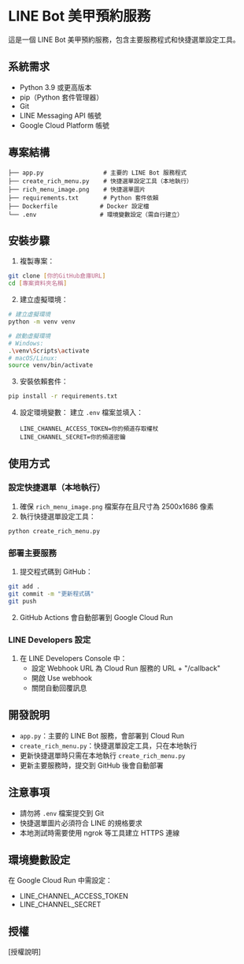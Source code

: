 # LINE Bot 美甲預約服務

這是一個 LINE Bot 美甲預約服務，包含主要服務程式和快捷選單設定工具。

## 系統需求

- Python 3.9 或更高版本
- pip（Python 套件管理器）
- Git
- LINE Messaging API 帳號
- Google Cloud Platform 帳號

## 專案結構

```
├── app.py                 # 主要的 LINE Bot 服務程式
├── create_rich_menu.py    # 快捷選單設定工具（本地執行）
├── rich_menu_image.png    # 快捷選單圖片
├── requirements.txt       # Python 套件依賴
├── Dockerfile            # Docker 設定檔
└── .env                  # 環境變數設定（需自行建立）
```

## 安裝步驟

1. 複製專案：
```bash
git clone [你的GitHub倉庫URL]
cd [專案資料夾名稱]
```

2. 建立虛擬環境：
```bash
# 建立虛擬環境
python -m venv venv

# 啟動虛擬環境
# Windows:
.\venv\Scripts\activate
# macOS/Linux:
source venv/bin/activate
```

3. 安裝依賴套件：
```bash
pip install -r requirements.txt
```

4. 設定環境變數：
建立 `.env` 檔案並填入：
   ```
   LINE_CHANNEL_ACCESS_TOKEN=你的頻道存取權杖
   LINE_CHANNEL_SECRET=你的頻道密鑰
   ```

## 使用方式

### 設定快捷選單（本地執行）

1. 確保 `rich_menu_image.png` 檔案存在且尺寸為 2500x1686 像素
2. 執行快捷選單設定工具：
```bash
python create_rich_menu.py
```

### 部署主要服務

1. 提交程式碼到 GitHub：
```bash
git add .
git commit -m "更新程式碼"
git push
```

2. GitHub Actions 會自動部署到 Google Cloud Run

### LINE Developers 設定

1. 在 LINE Developers Console 中：
   - 設定 Webhook URL 為 Cloud Run 服務的 URL + "/callback"
   - 開啟 Use webhook
   - 關閉自動回覆訊息

## 開發說明

- `app.py`：主要的 LINE Bot 服務，會部署到 Cloud Run
- `create_rich_menu.py`：快捷選單設定工具，只在本地執行
- 更新快捷選單時只需在本地執行 `create_rich_menu.py`
- 更新主要服務時，提交到 GitHub 後會自動部署

## 注意事項

- 請勿將 `.env` 檔案提交到 Git
- 快捷選單圖片必須符合 LINE 的規格要求
- 本地測試時需要使用 ngrok 等工具建立 HTTPS 連線

## 環境變數設定

在 Google Cloud Run 中需設定：
- LINE_CHANNEL_ACCESS_TOKEN
- LINE_CHANNEL_SECRET

## 授權

[授權說明] 